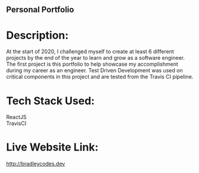 ## Personal Portfolio

# Description: 

At the start of 2020, I challenged myself to create at least 6 different projects by the end of the year to learn and grow as a software engineer. The first project is this portfolio to help showcase my accomplishment during my career as an engineer. Test Driven Development was used on critical components in this project and are tested from the Travis CI pipeline.

# Tech Stack Used:

ReactJS<br />
TravisCI

# Live Website Link:

http://bradleycodes.dev

